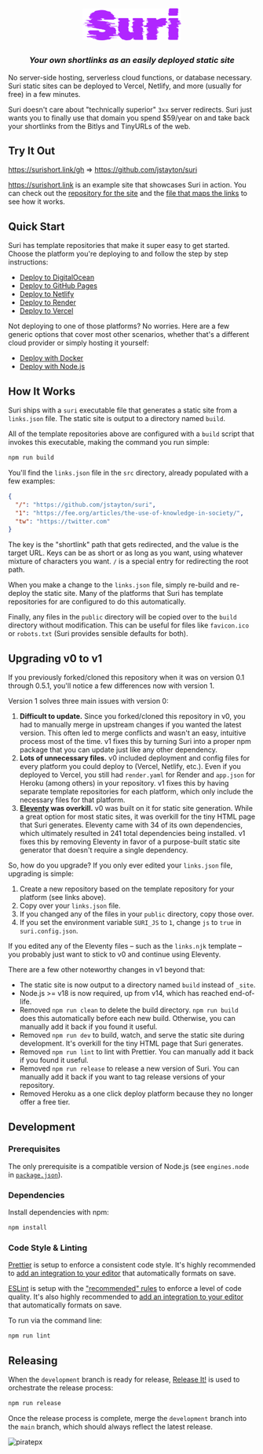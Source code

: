 <h1 align="center" width="100%">
  <img src="logo.png" width="200" alt="Suri" />
</h1>

<h3 align="center" width="100%">
  <i>Your own shortlinks as an easily deployed static site</i>
</h3>

No server-side hosting, serverless cloud functions, or database necessary. Suri
static sites can be deployed to Vercel, Netlify, and more (usually for free) in
a few minutes.

Suri doesn't care about "technically superior" `3xx` server redirects. Suri just
wants you to finally use that domain you spend \$59/year on and take back your
shortlinks from the Bitlys and TinyURLs of the web.

## Try It Out

https://surishort.link/gh ⇒ https://github.com/jstayton/suri

https://surishort.link is an example site that showcases Suri in action. You can
check out the
[repository for the site](https://github.com/staticsuri/surishort.link) and the
[file that maps the links](https://github.com/staticsuri/surishort.link) to see
how it works.

## Quick Start

Suri has template repositories that make it super easy to get started. Choose
the platform you're deploying to and follow the step by step instructions:

- [Deploy to DigitalOcean](https://github.com/staticsuri/suri-deploy-digitalocean)
- [Deploy to GitHub Pages](https://github.com/staticsuri/suri-deploy-github)
- [Deploy to Netlify](https://github.com/staticsuri/suri-deploy-netlify)
- [Deploy to Render](https://github.com/staticsuri/suri-deploy-render)
- [Deploy to Vercel](https://github.com/staticsuri/suri-deploy-vercel)

Not deploying to one of those platforms? No worries. Here are a few generic
options that cover most other scenarios, whether that's a different cloud
provider or simply hosting it yourself:

- [Deploy with Docker](https://github.com/staticsuri/suri-deploy-docker)
- [Deploy with Node.js](https://github.com/staticsuri/suri-deploy-nodejs)

## How It Works

Suri ships with a `suri` executable file that generates a static site from a
`links.json` file. The static site is output to a directory named `build`.

All of the template repositories above are configured with a `build` script that
invokes this executable, making the command you run simple:

```bash
npm run build
```

You'll find the `links.json` file in the `src` directory, already populated with
a few examples:

```json
{
  "/": "https://github.com/jstayton/suri",
  "1": "https://fee.org/articles/the-use-of-knowledge-in-society/",
  "tw": "https://twitter.com"
}
```

The key is the "shortlink" path that gets redirected, and the value is the
target URL. Keys can be as short or as long as you want, using whatever mixture
of characters you want. `/` is a special entry for redirecting the root path.

When you make a change to the `links.json` file, simply re-build and re-deploy
the static site. Many of the platforms that Suri has template repositories for
are configured to do this automatically.

Finally, any files in the `public` directory will be copied over to the `build`
directory without modification. This can be useful for files like `favicon.ico`
or `robots.txt` (Suri provides sensible defaults for both).

## Upgrading v0 to v1

If you previously forked/cloned this repository when it was on version 0.1
through 0.5.1, you'll notice a few differences now with version 1.

Version 1 solves three main issues with version 0:

1. **Difficult to update.** Since you forked/cloned this repository in v0, you
   had to manually merge in upstream changes if you wanted the latest version.
   This often led to merge conflicts and wasn't an easy, intuitive process most
   of the time. v1 fixes this by turning Suri into a proper npm package that you
   can update just like any other dependency.
2. **Lots of unnecessary files.** v0 included deployment and config files for
   every platform you could deploy to (Vercel, Netlify, etc.). Even if you
   deployed to Vercel, you still had `render.yaml` for Render and `app.json` for
   Heroku (among others) in your repository. v1 fixes this by having separate
   template repositories for each platform, which only include the necessary
   files for that platform.
3. **[Eleventy](https://www.11ty.dev/) was overkill.** v0 was built on it for
   static site generation. While a great option for most static sites, it was
   overkill for the tiny HTML page that Suri generates. Eleventy came with 34 of
   its own dependencies, which ultimately resulted in 241 total dependencies
   being installed. v1 fixes this by removing Eleventy in favor of a
   purpose-built static site generator that doesn't require a single dependency.

So, how do you upgrade? If you only ever edited your `links.json` file,
upgrading is simple:

1. Create a new repository based on the template repository for your platform
   (see links above).
2. Copy over your `links.json` file.
3. If you changed any of the files in your `public` directory, copy those over.
4. If you set the environment variable `SURI_JS` to `1`, change `js` to `true`
   in `suri.config.json`.

If you edited any of the Eleventy files – such as the `links.njk` template – you
probably just want to stick to v0 and continue using Eleventy.

There are a few other noteworthy changes in v1 beyond that:

- The static site is now output to a directory named `build` instead of `_site`.
- Node.js >= v18 is now required, up from v14, which has reached end-of-life.
- Removed `npm run clean` to delete the build directory. `npm run build` does
  this automatically before each new build. Otherwise, you can manually add it
  back if you found it useful.
- Removed `npm run dev` to build, watch, and serve the static site during
  development. It's overkill for the tiny HTML page that Suri generates.
- Removed `npm run lint` to lint with Prettier. You can manually add it back if
  you found it useful.
- Removed `npm run release` to release a new version of Suri. You can manually
  add it back if you want to tag release versions of your repository.
- Removed Heroku as a one click deploy platform because they no longer offer a
  free tier.

## Development

### Prerequisites

The only prerequisite is a compatible version of Node.js (see `engines.node` in
[`package.json`](package.json)).

### Dependencies

Install dependencies with npm:

```bash
npm install
```

### Code Style & Linting

[Prettier](https://prettier.io/) is setup to enforce a consistent code style.
It's highly recommended to
[add an integration to your editor](https://prettier.io/docs/en/editors.html)
that automatically formats on save.

[ESLint](https://eslint.org/) is setup with the
["recommended" rules](https://eslint.org/docs/latest/rules/) to enforce a level
of code quality. It's also highly recommended to
[add an integration to your editor](https://eslint.org/docs/latest/use/integrations#editors)
that automatically formats on save.

To run via the command line:

```bash
npm run lint
```

## Releasing

When the `development` branch is ready for release,
[Release It!](https://github.com/release-it/release-it) is used to orchestrate
the release process:

```bash
npm run release
```

Once the release process is complete, merge the `development` branch into the
`main` branch, which should always reflect the latest release.

![piratepx](https://app.piratepx.com/ship?p=e91ddd1b-31ad-4c36-b03e-be4a1e9a7678&i=suri)
